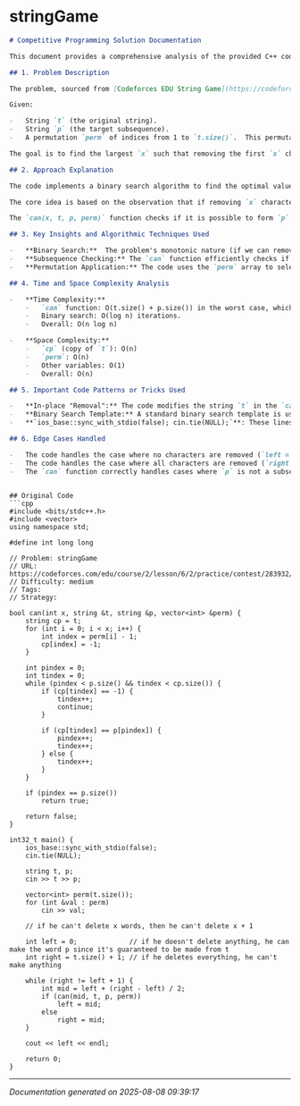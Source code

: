 # stringGame

```markdown
# Competitive Programming Solution Documentation

This document provides a comprehensive analysis of the provided C++ code, focusing on its functionality, underlying algorithms, and potential optimizations.

## 1. Problem Description

The problem, sourced from [Codeforces EDU String Game](https://codeforces.com/edu/course/2/lesson/6/2/practice/contest/283932/problem/F), requires determining the maximum number of characters that can be removed from a string `t` such that the remaining characters still contain the string `p` as a subsequence.

Given:

-   String `t` (the original string).
-   String `p` (the target subsequence).
-   A permutation `perm` of indices from 1 to `t.size()`.  This permutation indicates the order in which characters can be removed from `t`.

The goal is to find the largest `x` such that removing the first `x` characters specified by the `perm` array from `t` leaves `p` as a subsequence of the remaining string.

## 2. Approach Explanation

The code implements a binary search algorithm to find the optimal value of `x` (the maximum number of removable characters).

The core idea is based on the observation that if removing `x` characters allows `p` to be a subsequence of the remaining `t`, then removing any number of characters less than or equal to `x` will also allow `p` to be a subsequence.  Conversely, if removing `x` characters does *not* allow `p` to be a subsequence, then removing any number of characters greater than or equal to `x` will also not allow it.  This property makes binary search applicable.

The `can(x, t, p, perm)` function checks if it is possible to form `p` as a subsequence after removing the first `x` characters specified by the `perm` array from string `t`.

## 3. Key Insights and Algorithmic Techniques Used

-   **Binary Search:**  The problem's monotonic nature (if we can remove `x` characters, we can remove less than `x`) makes binary search a natural and efficient choice for finding the optimal number of removals.
-   **Subsequence Checking:** The `can` function efficiently checks if `p` is a subsequence of the modified `t`.  It iterates through both strings, advancing the `pindex` only when a matching character is found in the modified `t`. The key is skipping over positions marked for removal (represented by -1).
-   **Permutation Application:** The code uses the `perm` array to selectively "remove" characters from `t` by replacing them with -1.  This avoids actually creating new strings in each step of the binary search, leading to better performance.

## 4. Time and Space Complexity Analysis

-   **Time Complexity:**
    -   `can` function: O(t.size() + p.size()) in the worst case, which simplifies to O(n) where n = t.size(), assuming p.size() is at most n.
    -   Binary search: O(log n) iterations.
    -   Overall: O(n log n)

-   **Space Complexity:**
    -   `cp` (copy of `t`): O(n)
    -   `perm`: O(n)
    -   Other variables: O(1)
    -   Overall: O(n)

## 5. Important Code Patterns or Tricks Used

-   **In-place "Removal":** The code modifies the string `t` in the `can` function by replacing characters at specific indices with `-1` instead of creating a new string with characters removed. This is a standard optimization technique to reduce memory usage and improve performance.
-   **Binary Search Template:** A standard binary search template is used where `left` is a possible answer and `right` is an impossible answer. The while loop continues as long as `right != left + 1`, which means only a single value separates the left and right pointers. The answer is then `left`.
-   **`ios_base::sync_with_stdio(false); cin.tie(NULL);`**: These lines are commonly used in competitive programming to disable synchronization between C++ streams and the standard C input/output library, and to untie `cin` from `cout`, resulting in faster input/output operations.

## 6. Edge Cases Handled

-   The code handles the case where no characters are removed (`left = 0`).
-   The code handles the case where all characters are removed (`right = t.size() + 1`). This is important because it guarantees that the binary search has a valid range.
-   The `can` function correctly handles cases where `p` is not a subsequence of the remaining `t`.

```
```

## Original Code
```cpp
#include <bits/stdc++.h>
#include <vector>
using namespace std;

#define int long long

// Problem: stringGame
// URL: https://codeforces.com/edu/course/2/lesson/6/2/practice/contest/283932/problem/F
// Difficulty: medium
// Tags:
// Strategy:

bool can(int x, string &t, string &p, vector<int> &perm) {
    string cp = t;
    for (int i = 0; i < x; i++) {
        int index = perm[i] - 1;
        cp[index] = -1;
    }

    int pindex = 0;
    int tindex = 0;
    while (pindex < p.size() && tindex < cp.size()) {
        if (cp[tindex] == -1) {
            tindex++;
            continue;
        }

        if (cp[tindex] == p[pindex]) {
            pindex++;
            tindex++;
        } else {
            tindex++;
        }
    }

    if (pindex == p.size())
        return true;

    return false;
}

int32_t main() {
    ios_base::sync_with_stdio(false);
    cin.tie(NULL);

    string t, p;
    cin >> t >> p;

    vector<int> perm(t.size());
    for (int &val : perm)
        cin >> val;

    // if he can't delete x words, then he can't delete x + 1

    int left = 0;             // if he doesn't delete anything, he can make the word p since it's guaranteed to be made from t
    int right = t.size() + 1; // if he deletes everything, he can't make anything

    while (right != left + 1) {
        int mid = left + (right - left) / 2;
        if (can(mid, t, p, perm))
            left = mid;
        else
            right = mid;
    }

    cout << left << endl;

    return 0;
}
```

---
*Documentation generated on 2025-08-08 09:39:17*
